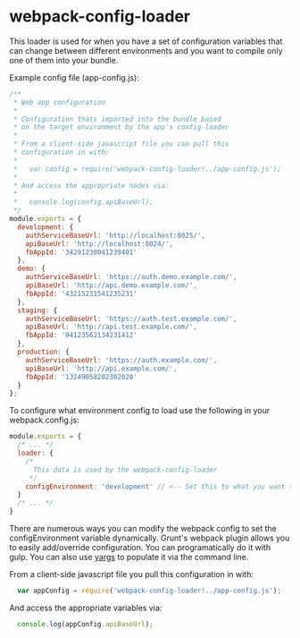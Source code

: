 # webpack-config-loader
This loader is used for when you have a set of configuration variables that can change between different environments and you want to compile only one of them into your bundle.

Example config file (app-config.js):
```javascript
/**
 * Web app configuration
 *
 * Configuration thats imported into the bundle based
 * on the target environment by the app's config-loader
 *
 * From a client-side javascript file you can pull this
 * configuration in with:
 *
 *   var config = require('webpack-config-loader!../app-config.js');
 *
 * And access the appropriate nodes via:
 *
 *   console.log(config.apiBaseUrl);
 */
module.exports = {
  development: {
    authServiceBaseUrl: 'http://localhost:8025/',
    apiBaseUrl: 'http://localhost:8024/',
    fbAppId: '34291238041239401'
  },
  demo: {
    authServiceBaseUrl: 'https://auth.demo.example.com/',
    apiBaseUrl: 'http://api.demo.example.com/',
    fbAppId: '43215231541235231'
  },
  staging: {
    authServiceBaseUrl: 'https://auth.test.example.com/',
    apiBaseUrl: 'http://api.test.example.com/',
    fbAppId: '94123562134231412'
  },
  production: {
    authServiceBaseUrl: 'https://auth.example.com/',
    apiBaseUrl: 'http://api.example.com/',
    fbAppId: '13249058202302020'
  }
};
```

To configure what environment config to load use the following in your webpack.config.js:
```javascript
module.exports = {
  /* ... */
  loader: {
    /*
      This data is used by the webpack-config-loader
     */
    configEnvironment: 'development' // <-- Set this to what you want to use
  }
  /* ... */
}
```

There are numerous ways you can modify the webpack config to set the configEnvironment variable dynamically. Grunt's webpack plugin allows you to easily add/override configuration. You can programatically do it with gulp. You can also use [yargs](https://github.com/bcoe/yargs) to populate it via the command line.

From a client-side javascript file you pull this configuration in with:
```javascript
  var appConfig = require('webpack-config-loader!../app-config.js');
```
And access the appropriate variables via:
```javascript
  console.log(appConfig.apiBaseUrl);
```


